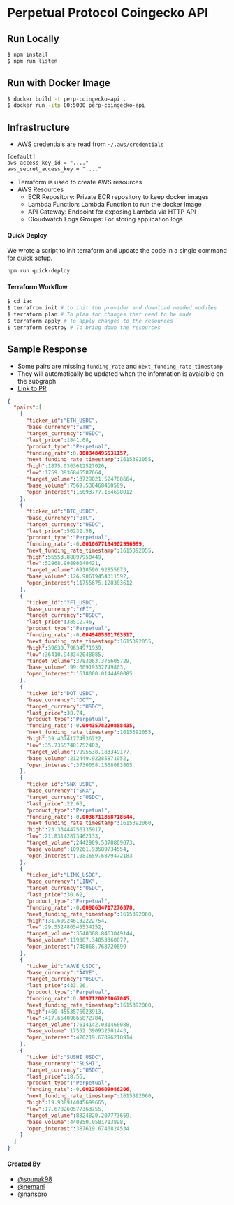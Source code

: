 # Perpetual Protocol Coingecko API

## Run Locally

```sh
$ npm install
$ npm run listen
```

## Run with Docker Image

```sh
$ docker build -t perp-coingecko-api .
$ docker run -itp 80:5000 perp-coingecko-api
```

## Infrastructure

- AWS credentials are read from `~/.aws/credentials`

```
[default]
aws_access_key_id = "...."
aws_secret_access_key = "...."
```

- Terraform is used to create AWS resources
- AWS Resources
  - ECR Repository: Private ECR repository to keep docker images
  - Lambda Function: Lambda Function to run the docker image
  - API Gateway: Endpoint for exposing Lambda via HTTP API
  - Cloudwatch Logs Groups: For storing application logs

#### Quick Deploy

We wrote a script to init terraform and update the code in a single command for quick setup.

```sh
npm run quick-deploy
```

#### Terraform Workflow

```sh
$ cd iac
$ terrafrom init # to init the provider and download needed modules
$ terraform plan # To plan for changes that need to be made
$ terraform apply # To apply changes to the resources
$ terraform destroy # To bring down the resources
```

## Sample Response

- Some pairs are missing `funding_rate` and `next_funding_rate_timestamp`
- They will automatically be updated when the information is avaialble on the subgraph
- [Link to PR](https://github.com/perpetual-protocol/perp-position-subgraph/pull/6)

```json
{
  "pairs":[
    {
      "ticker_id":"ETH_USDC",
      "base_currency":"ETH",
      "target_currency":"USDC",
      "last_price":1841.68,
      "product_type":"Perpetual",
      "funding_rate":0.000348495531157,
      "next_funding_rate_timestamp":1615392055,
      "high":1875.0363612527026,
      "low":1759.3936845587664,
      "target_volume":13729021.524708664,
      "base_volume":7569.530468450589,
      "open_interest":16093777.154698012
    },
    {
      "ticker_id":"BTC_USDC",
      "base_currency":"BTC",
      "target_currency":"USDC",
      "last_price":56232.58,
      "product_type":"Perpetual",
      "funding_rate":-0.0010677194902996999,
      "next_funding_rate_timestamp":1615392055,
      "high":56553.88897950449,
      "low":52968.99896040421,
      "target_volume":6918590.92855673,
      "base_volume":126.90619454311592,
      "open_interest":11755675.128303612
    },
    {
      "ticker_id":"YFI_USDC",
      "base_currency":"YFI",
      "target_currency":"USDC",
      "last_price":38512.46,
      "product_type":"Perpetual",
      "funding_rate":-0.0049485801763517,
      "next_funding_rate_timestamp":1615392055,
      "high":39630.79634971939,
      "low":36410.943342048085,
      "target_volume":3783063.375605729,
      "base_volume":99.60919332749803,
      "open_interest":1618000.0144490085
    },
    {
      "ticker_id":"DOT_USDC",
      "base_currency":"DOT",
      "target_currency":"USDC",
      "last_price":38.74,
      "product_type":"Perpetual",
      "funding_rate":-0.0043578220858435,
      "next_funding_rate_timestamp":1615392055,
      "high":39.43741774936222,
      "low":35.73557481752403,
      "target_volume":7995538.183349177,
      "base_volume":212449.92285871052,
      "open_interest":3730058.1568083805
    },
    {
      "ticker_id":"SNX_USDC",
      "base_currency":"SNX",
      "target_currency":"USDC",
      "last_price":22.63,
      "product_type":"Perpetual",
      "funding_rate":-0.0036711858718644,
      "next_funding_rate_timestamp":1615392060,
      "high":23.33444756135917,
      "low":21.83142873462133,
      "target_volume":2442909.5378809073,
      "base_volume":109261.93589734554,
      "open_interest":1081659.6879472183
    },
    {
      "ticker_id":"LINK_USDC",
      "base_currency":"LINK",
      "target_currency":"USDC",
      "last_price":30.62,
      "product_type":"Perpetual",
      "funding_rate":-0.0098634717276378,
      "next_funding_rate_timestamp":1615392060,
      "high":31.609246132222754,
      "low":29.552480545534152,
      "target_volume":3640308.8463049144,
      "base_volume":119387.34053360077,
      "open_interest":748068.768720699
    },
    {
      "ticker_id":"AAVE_USDC",
      "base_currency":"AAVE",
      "target_currency":"USDC",
      "last_price":433.26,
      "product_type":"Perpetual",
      "funding_rate":0.0097120020067045,
      "next_funding_rate_timestamp":1615392060,
      "high":460.4553576023913,
      "low":417.65409665872784,
      "target_volume":7614142.031466088,
      "base_volume":17552.390932501443,
      "open_interest":420219.67896210914
    },
    {
      "ticker_id":"SUSHI_USDC",
      "base_currency":"SUSHI",
      "target_currency":"USDC",
      "last_price":18.56,
      "product_type":"Perpetual",
      "funding_rate":-0.001250609086206,
      "next_funding_rate_timestamp":1615392060,
      "high":19.938914045699665,
      "low":17.678260577363755,
      "target_volume":8324820.207773659,
      "base_volume":440850.0581713898,
      "open_interest":387619.6746824534
    }
  ]
}
```

#### Created By

- [@sounak98](https://github.com/sounak98)
- [@nemani](https://github.com/nemani)
- [@nanspro](https://github.com/nanspro)
